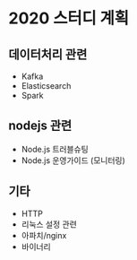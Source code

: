# 2020 스터디 계획

## 데이터처리 관련
* Kafka
* Elasticsearch
* Spark

## nodejs 관련
* Node.js 트러블슈팅
* Node.js 운영가이드 (모니터링)

## 기타
* HTTP
* 리눅스 설정 관련
* 아파치/nginx
* 바이너리
